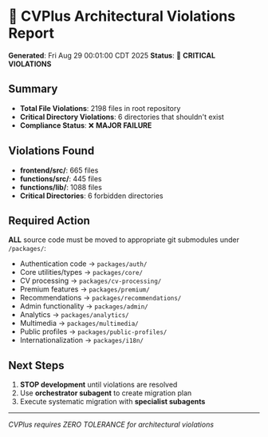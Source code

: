 # 🚨 CVPlus Architectural Violations Report

**Generated**: Fri Aug 29 00:01:00 CDT 2025
**Status**: 🔴 **CRITICAL VIOLATIONS**

## Summary

- **Total File Violations**: 2198 files in root repository
- **Critical Directory Violations**: 6 directories that shouldn't exist
- **Compliance Status**: ❌ **MAJOR FAILURE**

## Violations Found

- **frontend/src/**:      665 files
- **functions/src/**:      445 files  
- **functions/lib/**:     1088 files
- **Critical Directories**: 6 forbidden directories

## Required Action

**ALL** source code must be moved to appropriate git submodules under `/packages/`:

- Authentication code → `packages/auth/`
- Core utilities/types → `packages/core/`
- CV processing → `packages/cv-processing/`
- Premium features → `packages/premium/`
- Recommendations → `packages/recommendations/`
- Admin functionality → `packages/admin/`
- Analytics → `packages/analytics/`
- Multimedia → `packages/multimedia/`
- Public profiles → `packages/public-profiles/`
- Internationalization → `packages/i18n/`

## Next Steps

1. **STOP development** until violations are resolved
2. Use **orchestrator subagent** to create migration plan
3. Execute systematic migration with **specialist subagents**

---
*CVPlus requires ZERO TOLERANCE for architectural violations*
